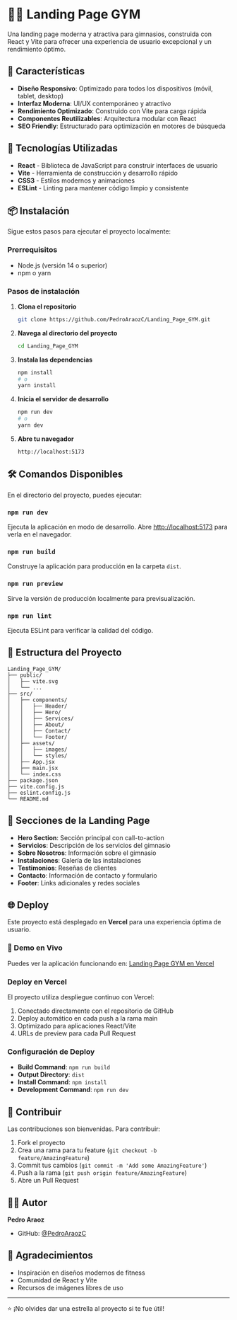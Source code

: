 # 🏋️‍♂️ Landing Page GYM

Una landing page moderna y atractiva para gimnasios, construida con React y Vite para ofrecer una experiencia de usuario excepcional y un rendimiento óptimo.

## 🌟 Características

- **Diseño Responsivo**: Optimizado para todos los dispositivos (móvil, tablet, desktop)
- **Interfaz Moderna**: UI/UX contemporáneo y atractivo
- **Rendimiento Optimizado**: Construido con Vite para carga rápida
- **Componentes Reutilizables**: Arquitectura modular con React
- **SEO Friendly**: Estructurado para optimización en motores de búsqueda

## 🚀 Tecnologías Utilizadas

- **React** - Biblioteca de JavaScript para construir interfaces de usuario
- **Vite** - Herramienta de construcción y desarrollo rápido
- **CSS3** - Estilos modernos y animaciones
- **ESLint** - Linting para mantener código limpio y consistente

## 📦 Instalación

Sigue estos pasos para ejecutar el proyecto localmente:

### Prerrequisitos

- Node.js (versión 14 o superior)
- npm o yarn

### Pasos de instalación

1. **Clona el repositorio**
   ```bash
   git clone https://github.com/PedroAraozC/Landing_Page_GYM.git
   ```

2. **Navega al directorio del proyecto**
   ```bash
   cd Landing_Page_GYM
   ```

3. **Instala las dependencias**
   ```bash
   npm install
   # o
   yarn install
   ```

4. **Inicia el servidor de desarrollo**
   ```bash
   npm run dev
   # o
   yarn dev
   ```

5. **Abre tu navegador**
   ```
   http://localhost:5173
   ```

## 🛠️ Comandos Disponibles

En el directorio del proyecto, puedes ejecutar:

### `npm run dev`
Ejecuta la aplicación en modo de desarrollo. Abre [http://localhost:5173](http://localhost:5173) para verla en el navegador.

### `npm run build`
Construye la aplicación para producción en la carpeta `dist`.

### `npm run preview`
Sirve la versión de producción localmente para previsualización.

### `npm run lint`
Ejecuta ESLint para verificar la calidad del código.

## 📁 Estructura del Proyecto

```
Landing_Page_GYM/
├── public/
│   ├── vite.svg
│   └── ...
├── src/
│   ├── components/
│   │   ├── Header/
│   │   ├── Hero/
│   │   ├── Services/
│   │   ├── About/
│   │   ├── Contact/
│   │   └── Footer/
│   ├── assets/
│   │   ├── images/
│   │   └── styles/
│   ├── App.jsx
│   ├── main.jsx
│   └── index.css
├── package.json
├── vite.config.js
├── eslint.config.js
└── README.md
```

## 🎨 Secciones de la Landing Page

- **Hero Section**: Sección principal con call-to-action
- **Servicios**: Descripción de los servicios del gimnasio
- **Sobre Nosotros**: Información sobre el gimnasio
- **Instalaciones**: Galería de las instalaciones
- **Testimonios**: Reseñas de clientes
- **Contacto**: Información de contacto y formulario
- **Footer**: Links adicionales y redes sociales

## 🌐 Deploy

Este proyecto está desplegado en **Vercel** para una experiencia óptima de usuario.

### 🔗 Demo en Vivo
Puedes ver la aplicación funcionando en: [Landing Page GYM en Vercel](https://tu-dominio-vercel.app)

### Deploy en Vercel
El proyecto utiliza despliegue continuo con Vercel:
1. Conectado directamente con el repositorio de GitHub
2. Deploy automático en cada push a la rama main
3. Optimizado para aplicaciones React/Vite
4. URLs de preview para cada Pull Request

### Configuración de Deploy
- **Build Command**: `npm run build`
- **Output Directory**: `dist`
- **Install Command**: `npm install`
- **Development Command**: `npm run dev`

## 🤝 Contribuir

Las contribuciones son bienvenidas. Para contribuir:

1. Fork el proyecto
2. Crea una rama para tu feature (`git checkout -b feature/AmazingFeature`)
3. Commit tus cambios (`git commit -m 'Add some AmazingFeature'`)
4. Push a la rama (`git push origin feature/AmazingFeature`)
5. Abre un Pull Request

## 👨‍💻 Autor

**Pedro Araoz**
- GitHub: [@PedroAraozC](https://github.com/PedroAraozC)

## 🙏 Agradecimientos

- Inspiración en diseños modernos de fitness
- Comunidad de React y Vite
- Recursos de imágenes libres de uso

---

⭐ ¡No olvides dar una estrella al proyecto si te fue útil!